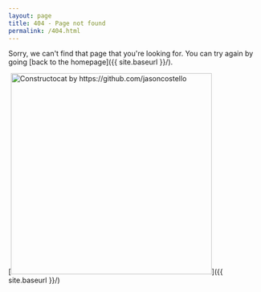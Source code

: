 ```yaml
---
layout: page
title: 404 - Page not found
permalink: /404.html
---
```


Sorry, we can't find that page that you're looking for. You can try again by going [back to the homepage]({{ site.baseurl }}/).

[<img src="{{ site.baseurl }}/images/404.png" class="toto" alt="Constructocat by https://github.com/jasoncostello" style="width: 400px;"/>]({{ site.baseurl }}/)
<script>
    alert('\u{1F984} says hello')
</script>
